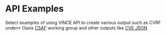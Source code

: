 # API Examples 
Select examples of using VINCE API to create various output such as CVRF underrr Oasis [CSAF](https://github.com/oasis-tcs/csaf)
working group and other outputs like [CVE JSON](https://github.com/CVEProject/automation-working-group/tree/master/cve_json_schema) 
